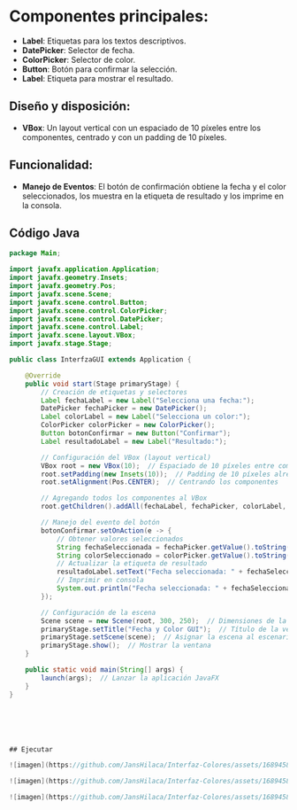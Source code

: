 # Componentes principales:
- **Label**: Etiquetas para los textos descriptivos.
- **DatePicker**: Selector de fecha.
- **ColorPicker**: Selector de color.
- **Button**: Botón para confirmar la selección.
- **Label**: Etiqueta para mostrar el resultado.

## Diseño y disposición:
- **VBox**: Un layout vertical con un espaciado de 10 píxeles entre los componentes, centrado y con un padding de 10 píxeles.

## Funcionalidad:
- **Manejo de Eventos**: El botón de confirmación obtiene la fecha y el color seleccionados, los muestra en la etiqueta de resultado y los imprime en la consola.

## Código Java

```java
package Main;

import javafx.application.Application;
import javafx.geometry.Insets;
import javafx.geometry.Pos;
import javafx.scene.Scene;
import javafx.scene.control.Button;
import javafx.scene.control.ColorPicker;
import javafx.scene.control.DatePicker;
import javafx.scene.control.Label;
import javafx.scene.layout.VBox;
import javafx.stage.Stage;

public class InterfzaGUI extends Application {

    @Override
    public void start(Stage primaryStage) {
        // Creación de etiquetas y selectores
        Label fechaLabel = new Label("Selecciona una fecha:");
        DatePicker fechaPicker = new DatePicker();
        Label colorLabel = new Label("Selecciona un color:");
        ColorPicker colorPicker = new ColorPicker();
        Button botonConfirmar = new Button("Confirmar");
        Label resultadoLabel = new Label("Resultado:");

        // Configuración del VBox (layout vertical)
        VBox root = new VBox(10);  // Espaciado de 10 píxeles entre componentes
        root.setPadding(new Insets(10));  // Padding de 10 píxeles alrededor
        root.setAlignment(Pos.CENTER);  // Centrando los componentes

        // Agregando todos los componentes al VBox
        root.getChildren().addAll(fechaLabel, fechaPicker, colorLabel, colorPicker, botonConfirmar, resultadoLabel);

        // Manejo del evento del botón
        botonConfirmar.setOnAction(e -> {
            // Obtener valores seleccionados
            String fechaSeleccionada = fechaPicker.getValue().toString();
            String colorSeleccionado = colorPicker.getValue().toString();
            // Actualizar la etiqueta de resultado
            resultadoLabel.setText("Fecha seleccionada: " + fechaSeleccionada + "\nColor seleccionado: " + colorSeleccionado);
            // Imprimir en consola
            System.out.println("Fecha seleccionada: " + fechaSeleccionada + ", Color seleccionado: " + colorSeleccionado);
        });

        // Configuración de la escena
        Scene scene = new Scene(root, 300, 250);  // Dimensiones de la ventana
        primaryStage.setTitle("Fecha y Color GUI");  // Título de la ventana
        primaryStage.setScene(scene);  // Asignar la escena al escenario principal
        primaryStage.show();  // Mostrar la ventana
    }

    public static void main(String[] args) {
        launch(args);  // Lanzar la aplicación JavaFX
    }
}






## Ejecutar

![imagen](https://github.com/JansHilaca/Interfaz-Colores/assets/168945853/9ba37a10-43e7-4894-9dd5-ab478fdb508d)

![imagen](https://github.com/JansHilaca/Interfaz-Colores/assets/168945853/3c8f2dcd-9855-4f04-8e37-9285c8a561af)

![imagen](https://github.com/JansHilaca/Interfaz-Colores/assets/168945853/858699f5-9bb8-4165-9829-f26179e397a0)
